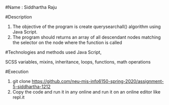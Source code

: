 #Name : Siddhartha Raju	

#Description
1) The objective of the program is create querysearchall() algorithm using Java Script.
2) The program should returns an array of all descendant nodes matching the selector on the node where the function is called

#Technologies and methods used
Java Script, 

SCSS variables, mixins, inheritance, loops, functions, math operations

#Execution
1) git clone https://github.com/neu-mis-info6150-spring-2020/assignment-5-siddhartha-1212
2) Copy the code and run it in any online and run it on an online editor like repl.it 




